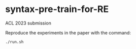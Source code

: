 # syntax-pre-train-for-RE
ACL 2023 submission


Reproduce the experiments in the paper with the command:
```
./run.sh
```
